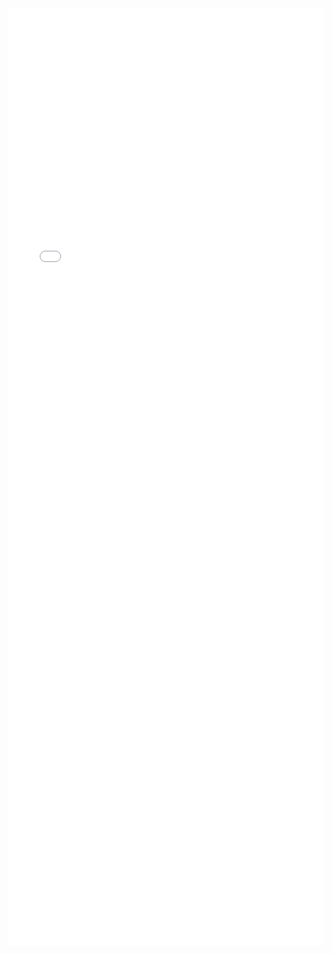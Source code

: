 <iframe
    src="www/index.html"
    width="100%"
    height="1500px"
    frameborder="no"
    border="0"
    marginwidth="0"
    marginheight="0"
    scrolling="no"
    allowtransparency="yes">
</iframe> 